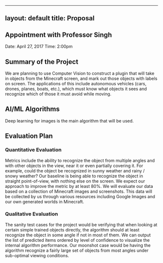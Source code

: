  ---
layout: default
title:  Proposal
---

## Appointment with Professor Singh
Date: April 27, 2017
Time: 2:00pm

## Summary of the Project
We are planning to use Computer Vision to construct a plugin that will take in objects from the Minecraft screen, and mark out those objects with labels on screen. The applications of this include autonomous vehicles (cars, drones, planes, boats, etc.), which must know what objects it sees and recognize which of those it must avoid while moving.

## AI/ML Algorithms
Deep learning for images is the main algorithm that will be used.

## Evaluation Plan
### Quantitative Evaluation
Metrics include the ability to recognize the object from multiple angles and with other objects in the view, near it or even partially covering it. For example, could the object be recognized in sunny weather and rainy / snowy weather? Our baseline is being able to recognize the object in straight point-of-view, with nothing else on the screen. We expect our approach to improve the metric by at least 80%. We will evaluate our data based on a collection of Minecraft images and screenshots. This data will be collected by us through various resources including Google Images and our own generated worlds in Minecraft.

### Qualitative Evaluation
The sanity test cases for the project would be verifying that when looking at certain simple trained objects directly, the algorithm should at least recognize the object in some angle if not in most of them. We can output the list of predicted items ordered by level of confidence to visualize the internal algorithm performance. Our moonshot case would be having the algorithm recognize a fairly large set of objects from most angles under sub-optimal viewing conditions.
